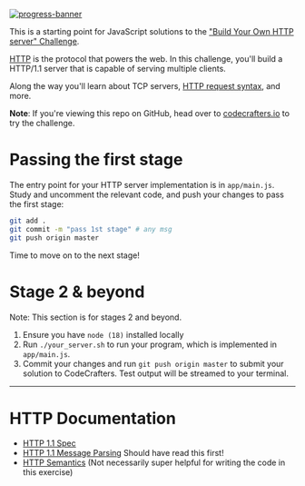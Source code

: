 [![progress-banner](https://backend.codecrafters.io/progress/http-server/9df9ccfe-75b9-4191-ad7b-93e0af9ffa23)](https://app.codecrafters.io/users/codecrafters-bot?r=2qF)

This is a starting point for JavaScript solutions to the
["Build Your Own HTTP server" Challenge](https://app.codecrafters.io/courses/http-server/overview).

[HTTP](https://en.wikipedia.org/wiki/Hypertext_Transfer_Protocol) is the
protocol that powers the web. In this challenge, you'll build a HTTP/1.1 server
that is capable of serving multiple clients.

Along the way you'll learn about TCP servers,
[HTTP request syntax](https://www.w3.org/Protocols/rfc2616/rfc2616-sec5.html),
and more.

**Note**: If you're viewing this repo on GitHub, head over to
[codecrafters.io](https://codecrafters.io) to try the challenge.

# Passing the first stage

The entry point for your HTTP server implementation is in `app/main.js`. Study
and uncomment the relevant code, and push your changes to pass the first stage:

```sh
git add .
git commit -m "pass 1st stage" # any msg
git push origin master
```

Time to move on to the next stage!

# Stage 2 & beyond

Note: This section is for stages 2 and beyond.

1. Ensure you have `node (18)` installed locally
1. Run `./your_server.sh` to run your program, which is implemented in
   `app/main.js`.
1. Commit your changes and run `git push origin master` to submit your solution
   to CodeCrafters. Test output will be streamed to your terminal.

---

# HTTP Documentation

- [HTTP 1.1 Spec](https://www.rfc-editor.org/rfc/rfc9112.html#name-message-format)
- [HTTP 1.1 Message Parsing](https://www.rfc-editor.org/rfc/rfc9112.html#name-message-parsing) Should have read this first!
- [HTTP Semantics](https://www.rfc-editor.org/rfc/rfc9110.html) (Not necessarily super helpful for writing the code in this exercise)
